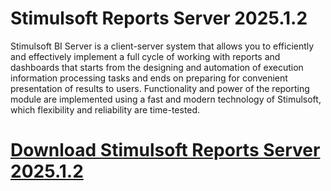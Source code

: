 # Stimulsoft Reports Server 2025.1.2

Stimulsoft BI Server is a client-server system that allows you to efficiently and effectively implement a full cycle of working with reports and dashboards that starts from the designing and automation of execution information processing tasks and ends on preparing for convenient presentation of results to users. Functionality and power of the reporting module are implemented using a fast and modern technology of Stimulsoft, which flexibility and reliability are time-tested.

# [Download Stimulsoft Reports Server 2025.1.2](https://developer.team/dotnet/35294-stimulsoft-reports-server-202512.html)
